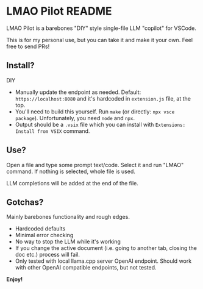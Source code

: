 
# LMAO Pilot README
LMAO Pilot is a barebones "DIY" style single-file LLM "copilot" for VSCode.

This is for my personal use, but you can take it and make it your own. Feel free to send PRs!

## Install?

DIY

- Manually update the endpoint as needed. Default: `https://localhost:8080` and it's hardcoded in `extension.js` file, at the top.
- You'll need to build this yourself. Run `make` (or directly: `npx vsce package`).  Unfortunately, you need `node` and `npx`.
- Output should be a `.vsix` file which you can install with `Extensions: Install from VSIX` command.

## Use?

Open a file and type some prompt text/code. Select it and run "LMAO" command.  If nothing is selected, whole file is used.

LLM completions will be added at the end of the file.

## Gotchas?

Mainly barebones functionality and rough edges.

- Hardcoded defaults
- Minimal error checking
- No way to stop the LLM while it's working
- If you change the active document (i.e. going to another tab, closing the doc etc.) process will fail.
- Only tested with local llama.cpp server OpenAI endpoint. Should work with other OpenAI compatible endpoints, but not tested.

**Enjoy!**
